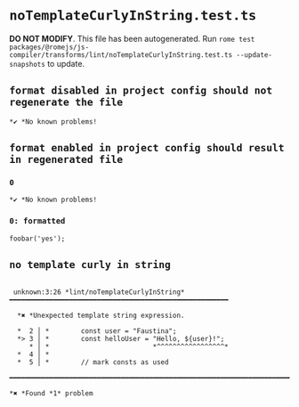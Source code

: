 # `noTemplateCurlyInString.test.ts`

**DO NOT MODIFY**. This file has been autogenerated. Run `rome test packages/@romejs/js-compiler/transforms/lint/noTemplateCurlyInString.test.ts --update-snapshots` to update.

## `format disabled in project config should not regenerate the file`

```
*✔ *No known problems!

```

## `format enabled in project config should result in regenerated file`

### `0`

```
*✔ *No known problems!

```

### `0: formatted`

```
foobar('yes');

```

## `no template curly in string`

```

 unknown:3:26 *lint/noTemplateCurlyInString* ━━━━━━━━━━━━━━━━━━━━━━━━━━━━━━━━━━━━━━━━━━━━━━━━━━━━━━━

  *✖ *Unexpected template string expression.

  *  2 │ *        const user = "Faustina";
  *> 3 │ *        const helloUser = "Hello, ${user}!";
     * │ *                          *^^^^^^^^^^^^^^^^^* 
  *  4 │ *
  *  5 │ *        // mark consts as used

━━━━━━━━━━━━━━━━━━━━━━━━━━━━━━━━━━━━━━━━━━━━━━━━━━━━━━━━━━━━━━━━━━━━━━━━━━━━━━━━━━━━━━━━━━━━━━━━━━━━

*✖ *Found *1* problem

```
